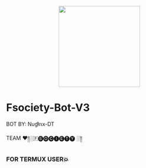<p align="center">
<img src="https://media.giphy.com/media/L4m5Lu3sA7SIU/giphy.gif" width="220" height="220"/>
</p>

# Fsociety-Bot-V3

BOT BY: Nυɠƚɾιx-DT

TEAM ♥️༎░🇫🅢🅞🅒🅘🅔🅣🅨 ░༎

### FOR TERMUX USER💥

